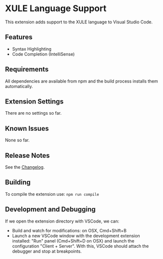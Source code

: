 # XULE Language Support

This extension adds support to the XULE language to Visual Studio Code.

## Features

 * Syntax Highlighting
 * Code Completion (IntelliSense)

## Requirements

All dependencies are available from npm and the build process installs them automatically.

## Extension Settings

There are no settings so far.

## Known Issues

None so far.

## Release Notes

See the [Changelog](CHANGELOG.md).

## Building

To compile the extension use: `npm run compile` 

## Development and Debugging

If we open the extension directory with VSCode, we can:

 * Build and watch for modifications: on OSX, Cmd+Shift+B
 * Launch a new VSCode window with the development extension installed: "Run" panel (Cmd+Shift+D on OSX) and launch the configuration "Client + Server". With this, VSCode should attach the debugger and stop at breakpoints.